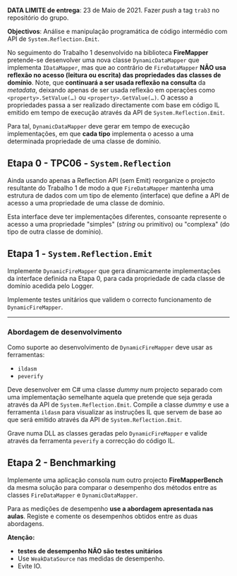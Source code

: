 **DATA LIMITE de entrega**: 23 de Maio de 2021. Fazer _push_ a tag `trab3` no repositório do grupo.

**Objectivos**: Análise e manipulação programática de código intermédio com API
de `System.Reflection.Emit`.

No seguimento do Trabalho 1 desenvolvido na biblioteca **FireMapper**
pretende-se desenvolver uma nova classe `DynamicDataMapper` que implementa
`IDataMapper`, mas que ao contrário de `FireDataMapper` **NÃO usa reflexão no
acesso (leitura ou escrita) das propriedades das classes de domínio**. 
Note, que **continuará a ser usada reflexão na consulta** da
_metadata_, deixando apenas de ser usada reflexão em operações como
`<property>.SetValue(…)` ou `<property>.GetValue(…)`.
O acesso a propriedades passa a ser realizado directamente com base em código IL
emitido em tempo de execução através da API de `System.Reflection.Emit`. 

Para tal, `DynamicDataMapper` deve gerar em tempo de execução implementações, em
que **cada tipo** implementa o acesso a uma determinada propriedade de uma
classe de domínio.

## Etapa 0 - TPC06 - `System.Reflection`

Ainda usando apenas a Reflection API (sem Emit) reorganize o projecto resultante
do Trabalho 1 de modo a que `FireDataMapper` mantenha uma estrutura de dados com
um tipo de elemento (interface) que define a API de acesso a uma propriedade de
uma classe de domínio.

Esta interface deve ter implementações diferentes, consoante represente o acesso
a uma propriedade "simples" (_string_ ou primitivo) ou "complexa" (do tipo de
outra classe de domínio).


## Etapa 1 - `System.Reflection.Emit`

Implemente `DynamicFireMapper` que gera dinamicamente implementações da
interface definida na Etapa 0, para cada propriedade de cada classe de
domínio acedida pelo Logger.

Implemente testes unitários que validem o correcto funcionamento de `DynamicFireMapper`.

***
### Abordagem de desenvolvimento

Como suporte ao desenvolvimento de `DynamicFireMapper` deve usar as ferramentas:
  * `ildasm`
  * `peverify`

Deve desenvolver em C# uma classe _dummy_ num projecto separado com uma
implementação semelhante aquela que pretende que seja gerada através da API de
`System.Reflection.Emit`. 
Compile a classe _dummy_ e use a ferramenta `ildasm` para visualizar as instruções
IL que servem de base ao que será emitido através da API de `System.Reflection.Emit`. 

Grave numa DLL as classes geradas pelo `DynamicFireMapper` e valide através da ferramenta 
`peverify` a correcção do código IL.

## Etapa 2 - Benchmarking

Implemente uma aplicação consola num outro projecto **FireMapperBench** da mesma
solução para comparar o desempenho dos métodos entre as classes `FireDataMapper`
e `DynamicDataMapper`.

Para as medições de desempenho **use a abordagem apresentada nas aulas**.
Registe e comente os desempenhos obtidos entre as duas abordagens. 

**Atenção:**
* **testes de desempenho NÃO são testes unitários**
* Use `WeakDataSource` nas medidas de desempenho.
* Evite IO.
